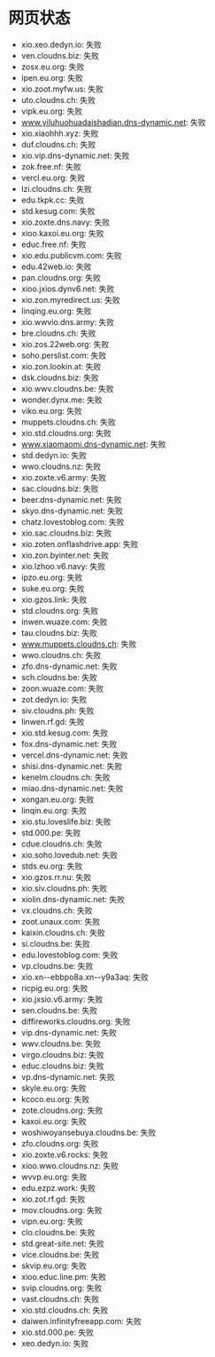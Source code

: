 # 网页状态
- xio.xeo.dedyn.io: 失败
- ven.cloudns.biz: 失败
- zosx.eu.org: 失败
- ipen.eu.org: 失败
- xio.zoot.myfw.us: 失败
- uto.cloudns.ch: 失败
- vipk.eu.org: 失败
- www.yiluhuohuadaishadian.dns-dynamic.net: 失败
- xio.xiaohhh.xyz: 失败
- duf.cloudns.ch: 失败
- xio.vip.dns-dynamic.net: 失败
- zok.free.nf: 失败
- vercl.eu.org: 失败
- lzi.cloudns.ch: 失败
- edu.tkpk.cc: 失败
- std.kesug.com: 失败
- xio.zoxte.dns.navy: 失败
- xioo.kaxoi.eu.org: 失败
- educ.free.nf: 失败
- xio.edu.publicvm.com: 失败
- edu.42web.io: 失败
- pan.cloudns.org: 失败
- xioo.jxios.dynv6.net: 失败
- xio.zon.myredirect.us: 失败
- linqing.eu.org: 失败
- xio.wwvio.dns.army: 失败
- bre.cloudns.ch: 失败
- xio.zos.22web.org: 失败
- soho.perslist.com: 失败
- xio.zon.lookin.at: 失败
- dsk.cloudns.biz: 失败
- xio.wwv.cloudns.be: 失败
- wonder.dynx.me: 失败
- viko.eu.org: 失败
- muppets.cloudns.ch: 失败
- xio.std.cloudns.org: 失败
- www.xiaomaomi.dns-dynamic.net: 失败
- std.dedyn.io: 失败
- wwo.cloudns.nz: 失败
- xio.zoxte.v6.army: 失败
- sac.cloudns.biz: 失败
- beer.dns-dynamic.net: 失败
- skyo.dns-dynamic.net: 失败
- chatz.lovestoblog.com: 失败
- xio.sac.cloudns.biz: 失败
- xio.zoten.onflashdrive.app: 失败
- xio.zon.byinter.net: 失败
- xio.lzhoo.v6.navy: 失败
- ipzo.eu.org: 失败
- suke.eu.org: 失败
- xio.gzos.link: 失败
- std.cloudns.org: 失败
- inwen.wuaze.com: 失败
- tau.cloudns.biz: 失败
- www.muppets.cloudns.ch: 失败
- wwo.cloudns.ch: 失败
- zfo.dns-dynamic.net: 失败
- sch.cloudns.be: 失败
- zoon.wuaze.com: 失败
- zot.dedyn.io: 失败
- siv.cloudns.ph: 失败
- linwen.rf.gd: 失败
- xio.std.kesug.com: 失败
- fox.dns-dynamic.net: 失败
- vercel.dns-dynamic.net: 失败
- shisi.dns-dynamic.net: 失败
- kenelm.cloudns.ch: 失败
- miao.dns-dynamic.net: 失败
- xongan.eu.org: 失败
- linqin.eu.org: 失败
- xio.stu.loveslife.biz: 失败
- std.000.pe: 失败
- cdue.cloudns.ch: 失败
- xio.soho.lovedub.net: 失败
- stds.eu.org: 失败
- xio.gzos.rr.nu: 失败
- xio.siv.cloudns.ph: 失败
- xiolin.dns-dynamic.net: 失败
- vx.cloudns.ch: 失败
- zoot.unaux.com: 失败
- kaixin.cloudns.ch: 失败
- si.cloudns.be: 失败
- edu.lovestoblog.com: 失败
- vp.cloudns.be: 失败
- xio.xn--ebbpo8a.xn--y9a3aq: 失败
- ricpig.eu.org: 失败
- xio.jxsio.v6.army: 失败
- sen.cloudns.be: 失败
- diffireworks.cloudns.org: 失败
- vip.dns-dynamic.net: 失败
- wwv.cloudns.be: 失败
- virgo.cloudns.biz: 失败
- educ.cloudns.biz: 失败
- vp.dns-dynamic.net: 失败
- skyle.eu.org: 失败
- kcoco.eu.org: 失败
- zote.cloudns.org: 失败
- kaxoi.eu.org: 失败
- woshiwoyansebuya.cloudns.be: 失败
- zfo.cloudns.org: 失败
- xio.zoxte.v6.rocks: 失败
- xioo.wwo.cloudns.nz: 失败
- wvvp.eu.org: 失败
- edu.ezpz.work: 失败
- xio.zot.rf.gd: 失败
- mov.cloudns.org: 失败
- vipn.eu.org: 失败
- clo.cloudns.be: 失败
- std.great-site.net: 失败
- vice.cloudns.be: 失败
- skvip.eu.org: 失败
- xioo.educ.line.pm: 失败
- svip.cloudns.org: 失败
- vast.cloudns.ch: 失败
- xio.std.cloudns.ch: 失败
- daiwen.infinityfreeapp.com: 失败
- xio.std.000.pe: 失败
- xeo.dedyn.io: 失败
